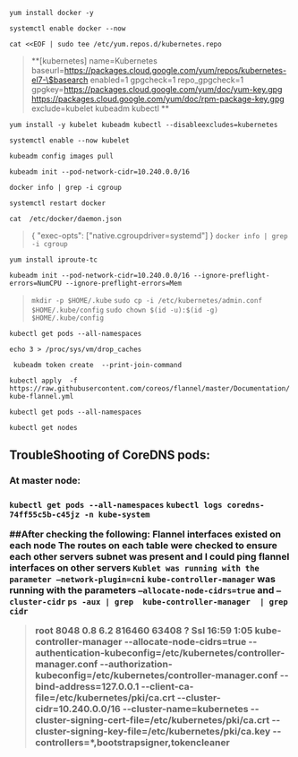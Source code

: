 `yum install docker -y`

`systemctl enable docker --now`

`cat <<EOF | sudo tee /etc/yum.repos.d/kubernetes.repo`
>**[kubernetes]
name=Kubernetes
baseurl=https://packages.cloud.google.com/yum/repos/kubernetes-el7-\$basearch
enabled=1
gpgcheck=1
repo_gpgcheck=1
gpgkey=https://packages.cloud.google.com/yum/doc/yum-key.gpg https://packages.cloud.google.com/yum/doc/rpm-package-key.gpg
exclude=kubelet kubeadm kubectl
**

`yum install -y kubelet kubeadm kubectl --disableexcludes=kubernetes`

`systemctl enable --now kubelet`

`kubeadm config images pull`

`kubeadm init --pod-network-cidr=10.240.0.0/16`

`docker info | grep -i cgroup`

`systemctl restart docker`

`cat  /etc/docker/daemon.json`
>{
  "exec-opts": ["native.cgroupdriver=systemd"]
}
`docker info | grep -i cgroup`

`yum install iproute-tc`

`kubeadm init --pod-network-cidr=10.240.0.0/16 --ignore-preflight-errors=NumCPU --ignore-preflight-errors=Mem`

>`mkdir -p $HOME/.kube`
`sudo cp -i /etc/kubernetes/admin.conf $HOME/.kube/config`
`sudo chown $(id -u):$(id -g) $HOME/.kube/config`

`kubectl get pods --all-namespaces`

`echo 3 > /proc/sys/vm/drop_caches`

` kubeadm token create  --print-join-command`

`kubectl apply  -f https://raw.githubusercontent.com/coreos/flannel/master/Documentation/kube-flannel.yml`

`kubectl get pods --all-namespaces`

`kubectl get nodes`

<h2>TroubleShooting of CoreDNS pods:</h2>

<h3>At master node:<h3>

`kubectl get pods --all-namespaces`
`kubectl logs coredns-74ff55c5b-c45jz -n kube-system`

##After checking the following:
Flannel interfaces existed on each node
The routes on each table were checked to ensure each other servers subnet was present and I could ping flannel interfaces on other servers
`Kublet was running with the parameter –network-plugin=cni`
`kube-controller-manager` was running with the parameters `–allocate-node-cidrs=true` and  `–cluster-cidr`
`ps -aux | grep  kube-controller-manager  | grep cidr`
>root      8048  0.8  6.2 816460 63408 ?        Ssl  16:59   1:05 kube-controller-manager --allocate-node-cidrs=true --authentication-kubeconfig=/etc/kubernetes/controller-manager.conf --authorization-kubeconfig=/etc/kubernetes/controller-manager.conf --bind-address=127.0.0.1 --client-ca-file=/etc/kubernetes/pki/ca.crt --cluster-cidr=10.240.0.0/16 --cluster-name=kubernetes --cluster-signing-cert-file=/etc/kubernetes/pki/ca.crt --cluster-signing-key-file=/etc/kubernetes/pki/ca.key --controllers=*,bootstrapsigner,tokencleaner 

